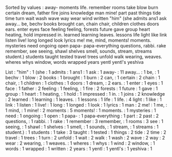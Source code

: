 Sorted by values :
away- moments life. remember rooms take blow burn certain dream, father fire joins knowledge man mine! part past things tide time turn wait wash wave way wear wind written "him" (she admits ans1 ask away... be, bechv books brought can, chain chair, children clothes doors ears. enter eyes face feeling feeling, forests future gave group heart heating, hold impressed in. learned learning leaves. lessons life light like link listen live! long longed look lyrics me! me, mind, moments! moments. mysteries need ongoing open papa- papa-everything questions, rabbi. rake remember, see seeing, shawl shelves smell, sounds, stream, streams student.) students taught tested travel trees unfold walk wearing, weaves. wheres whys window, words wrapped years yentl yentl's yeshiva 

List :
"him" : 1
(she : 1
admits : 1
ans1 : 1
ask : 1
away- : 11
away... : 1
be, : 1
bechv : 1
blow : 2
books : 1
brought : 1
burn : 2
can, : 1
certain : 2
chain : 1
chair, : 1
children : 1
clothes : 1
doors : 1
dream, : 2
ears. : 1
enter : 1
eyes : 1
face : 1
father : 2
feeling : 1
feeling, : 1
fire : 2
forests : 1
future : 1
gave : 1
group : 1
heart : 1
heating, : 1
hold : 1
impressed : 1
in. : 1
joins : 2
knowledge : 2
learned : 1
learning : 1
leaves. : 1
lessons : 1
life : 1
life. : 4
light : 1
like : 1
link : 1
listen : 1
live! : 1
long : 1
longed : 1
look : 1
lyrics : 1
man : 2
me! : 1
me, : 1
mind, : 1
mine! : 2
moments : 5
moments! : 1
moments. : 1
mysteries : 1
need : 1
ongoing : 1
open : 1
papa- : 1
papa-everything : 1
part : 2
past : 2
questions, : 1
rabbi. : 1
rake : 1
remember : 3
remember, : 1
rooms : 3
see : 1
seeing, : 1
shawl : 1
shelves : 1
smell, : 1
sounds, : 1
stream, : 1
streams : 1
student.) : 1
students : 1
take : 3
taught : 1
tested : 1
things : 2
tide : 2
time : 2
travel : 1
trees : 1
turn : 2
unfold : 1
wait : 2
walk : 1
wash : 2
wave : 2
way : 2
wear : 2
wearing, : 1
weaves. : 1
wheres : 1
whys : 1
wind : 2
window, : 1
words : 1
wrapped : 1
written : 2
years : 1
yentl : 1
yentl's : 1
yeshiva : 1
